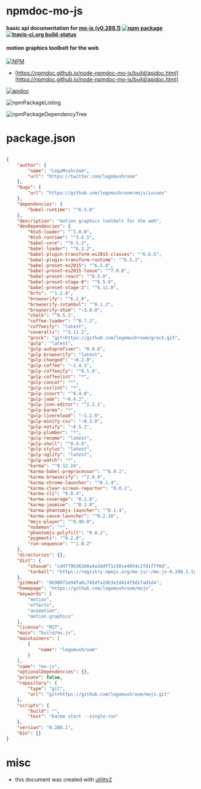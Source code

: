 # npmdoc-mo-js

#### basic api documentation for  [mo-js (v0.288.1)](https://github.com/legomushroom/mojs)  [![npm package](https://img.shields.io/npm/v/npmdoc-mo-js.svg?style=flat-square)](https://www.npmjs.org/package/npmdoc-mo-js) [![travis-ci.org build-status](https://api.travis-ci.org/npmdoc/node-npmdoc-mo-js.svg)](https://travis-ci.org/npmdoc/node-npmdoc-mo-js)

#### motion graphics toolbelt for the web

[![NPM](https://nodei.co/npm/mo-js.png?downloads=true&downloadRank=true&stars=true)](https://www.npmjs.com/package/mo-js)

- [https://npmdoc.github.io/node-npmdoc-mo-js/build/apidoc.html](https://npmdoc.github.io/node-npmdoc-mo-js/build/apidoc.html)

[![apidoc](https://npmdoc.github.io/node-npmdoc-mo-js/build/screenCapture.buildCi.browser.%252Ftmp%252Fbuild%252Fapidoc.html.png)](https://npmdoc.github.io/node-npmdoc-mo-js/build/apidoc.html)

![npmPackageListing](https://npmdoc.github.io/node-npmdoc-mo-js/build/screenCapture.npmPackageListing.svg)

![npmPackageDependencyTree](https://npmdoc.github.io/node-npmdoc-mo-js/build/screenCapture.npmPackageDependencyTree.svg)



# package.json

```json

{
    "author": {
        "name": "LegoMushroom",
        "url": "https://twitter.com/legomushroom"
    },
    "bugs": {
        "url": "https://github.com/legomushroom/mojs/issues"
    },
    "dependencies": {
        "babel-runtime": "^6.5.0"
    },
    "description": "motion graphics toolbelt for the web",
    "devDependencies": {
        "6to5-loader": "^3.0.0",
        "6to5-runtime": "^3.6.5",
        "babel-core": "^6.5.2",
        "babel-loader": "^6.2.2",
        "babel-plugin-transform-es2015-classes": "^6.6.5",
        "babel-plugin-transform-runtime": "^6.5.2",
        "babel-preset-es2015": "^6.5.0",
        "babel-preset-es2015-loose": "^7.0.0",
        "babel-preset-react": "^6.5.0",
        "babel-preset-stage-0": "^6.5.0",
        "babel-preset-stage-2": "^6.11.0",
        "brfs": "^1.2.0",
        "browserify": "^6.2.0",
        "browserify-istanbul": "^0.1.2",
        "browserify-shim": "~3.8.0",
        "chalk": "^0.5.1",
        "coffee-loader": "^0.7.2",
        "coffeeify": "latest",
        "coveralls": "^2.11.2",
        "grock": "git+https://github.com/legomushroom/grock.git",
        "gulp": "latest",
        "gulp-autoprefixer": "0.0.6",
        "gulp-browserify": "latest",
        "gulp-changed": "~0.2.0",
        "gulp-coffee": "~1.4.1",
        "gulp-coffeeify": "^0.1.8",
        "gulp-coffeelint": "*",
        "gulp-concat": "*",
        "gulp-csslint": "*",
        "gulp-insert": "^0.4.0",
        "gulp-jade": "~0.4.2",
        "gulp-json-editor": "^2.2.1",
        "gulp-karma": "*",
        "gulp-livereload": "~1.2.0",
        "gulp-minify-css": "~0.3.0",
        "gulp-notify": "~0.5.1",
        "gulp-plumber": "*",
        "gulp-rename": "latest",
        "gulp-shell": "^0.4.0",
        "gulp-stylus": "latest",
        "gulp-uglify": "latest",
        "gulp-watch": "*",
        "karma": "^0.12.24",
        "karma-babel-preprocessor": "^6.0.1",
        "karma-browserify": "^2.0.0",
        "karma-chrome-launcher": "^0.1.4",
        "karma-clear-screen-reporter": "0.0.1",
        "karma-cli": "0.0.4",
        "karma-coverage": "0.2.6",
        "karma-jasmine": "^0.2.0",
        "karma-phantomjs-launcher": "^0.1.4",
        "karma-sauce-launcher": "^0.2.10",
        "mojs-player": "^0.40.0",
        "nodemon": "*",
        "phantomjs-polyfill": "0.0.2",
        "pygments": "^0.2.0",
        "run-sequence": "^1.0.2"
    },
    "directories": {},
    "dist": {
        "shasum": "cd4779b362b6a4a3ddff1c50ce4454c2fd1f7f6d",
        "tarball": "https://registry.npmjs.org/mo-js/-/mo-js-0.288.1.tgz"
    },
    "gitHead": "0b98072e9dfa0c742dfa2db3e2d414f9d1fad1d4",
    "homepage": "https://github.com/legomushroom/mojs",
    "keywords": [
        "motion",
        "effects",
        "animation",
        "motion graphics"
    ],
    "license": "MIT",
    "main": "build/mo.js",
    "maintainers": [
        {
            "name": "legomushroom"
        }
    ],
    "name": "mo-js",
    "optionalDependencies": {},
    "private": false,
    "repository": {
        "type": "git",
        "url": "git+https://github.com/legomushroom/mojs.git"
    },
    "scripts": {
        "build": "",
        "test": "karma start --single-run"
    },
    "version": "0.288.1",
    "bin": {}
}
```



# misc
- this document was created with [utility2](https://github.com/kaizhu256/node-utility2)
